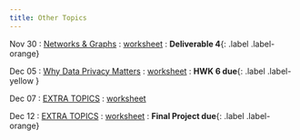 ```yaml
---
title: Other Topics
---
```


Nov 30 
: [Networks & Graphs](#) 
  : [worksheet](#)
    : **Deliverable 4**{: .label .label-orange}

Dec 05 
: [Why Data Privacy Matters](#) 
  : [worksheet](#) 
    : **HWK 6 due**{: .label .label-yellow }

Dec 07 
: [EXTRA TOPICS](#) 
  : [worksheet](#)

Dec 12 
: [EXTRA TOPICS](#) 
  : [worksheet](#)
    : **Final Project due**{: .label .label-orange}
